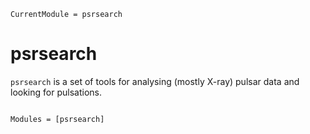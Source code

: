 ```@meta
CurrentModule = psrsearch
```

# psrsearch

`psrsearch` is a set of tools for analysing (mostly X-ray) pulsar data and looking for pulsations.



```@index
```

```@autodocs
Modules = [psrsearch]
```
